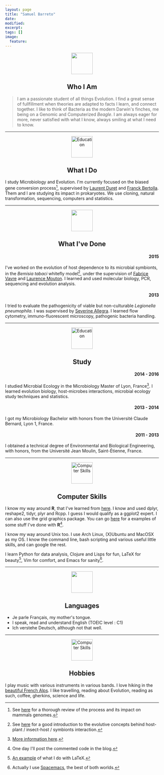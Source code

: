 ```yaml
---
layout: page
title: "Samuel Barreto"
date: 
modified:
excerpt:
tags: []
image:
  feature:
---
```

<p align="center">
<img src="{{ site.url }}/images/CV/person.png" width="70" height="70">
</p>
<h2 align="center">Who I Am</h2>

> I am a passionate student of all things Evolution. I find a great sense of
> fullfillment when theories are adapted to facts I learn, and connect together.
> I like to think of Bacteria as the modern Darwin's finches, me being on a
> Genomic and Computerized _Beagle_. I am always eager for more, never satisfied
> with what I know, always smiling at what I need to know.

-------------------------------------------------------------------------------


<p align="center">
<img src="{{ site.url }}/images/CV/microscope.png" alt="Education" width="70" height="70">
</p>
<h2 align="center">What I Do</h2>

I study Microbiology and Evolution. I'm currently focused on the biased gene
conversion process[^1], supervised by
[Laurent Duret](https://lbbe.univ-lyon1.fr/-Duret-Laurent-.html) and
[Franck Bertolla](http://www.researchgate.net/profile/Franck_Bertolla). Them and
I are studying its impact in prokaryotes. We use cloning, natural
transformation, sequencing, computers and statistics.

-------------------------------------------------------------------------------

<p align="center">
<img src="{{ site.url }}/images/CV/toolbox.png" width="70" height="70">
</p>
<h2 align="center">What I've Done</h2>

<h4 align="right">2015</h4>

I've worked on the evolution of host dependence to its microbial symbionts, in
the *Bemisia tabaci* whitefly model[^3], under the supervision of
[Fabrice Vavre](https://lbbe.univ-lyon1.fr/-Vavre-Fabrice-.html) and
[Laurence Mouton](https://lbbe.univ-lyon1.fr/-Mouton-Laurence-.html). I learned
and used molecular biology, PCR, sequencing and evolution analysis. 

<h4 align="right">2013</h4>

I tried to evaluate the pathogenicity of viable but non-culturable *Legionella
pneumophila*. I was supervised by
[Severine Allegra](http://portail.univ-st-etienne.fr/bienvenue/utilitaires/mme-allegra-severine-56254.kjsp).
I learned flow cytometry, immuno-fluorescent microscopy, pathogenic bacteria
handling. 

-------------------------------------------------------------------------------

<p align="center">
<img src="{{ site.url }}/images/CV/study2.png" alt="Education" width="70" height="70">
</p>
<h2 align="center">Study</h2>

<h4 align="right">2014 - 2016</h4>

I studied Microbial Ecology in the Microbiology Master of Lyon, France[^5]. I
learned evolution biology, host-microbes interactions, microbial ecology study
techniques and statistics. 

<h4 align="right">2013 - 2014</h4>

I got my Microbiology Bachelor with honors from the Université Claude Bernard,
Lyon 1, France.

<h4 align="right">2011 - 2013</h4>

I obtained a technical degree of Environmental and Biological Engineering, with
honors, from the Université Jean Moulin, Saint-Étienne, France.

-------------------------------------------------------------------------------

<p align="center">
<img src="{{ site.url }}/images/CV/computer2.png" alt="Computer Skills" width="70" height="70">
</p>
<h2 align="center">Computer Skills</h2>

I know my way around **R**, that I've learned from
[here](https://www.coursera.org/specializations/jhudatascience). I know and used
dplyr, reshape2, tidyr, plyr and Rcpp. I guess I would qualify as a ggplot2
expert. I can also use the grid graphics package. You can go
[here](https://www.dropbox.com/sh/pubta5p96hbznp6/AAClumumR0HM8JuXaDOAJ9Vea?dl=0)
for a examples of some stuff I've done with **R**[^7].

I know my way around Unix too. I use Arch Linux, (X)Ubuntu and MacOSX as my OS.
I know the command line, bash scripting and various useful little skills, and
can google the rest. 

I learn Python for data analysis, Clojure and Lisps for fun, LaTeX for beauty[^9],
Vim for comfort, and Emacs for sanity[^8]. 

-------------------------------------------------------------------------------

<p align="center">
<img src="{{ site.url }}/images/CV/talk.png" width="70" height="70">
</p>
<h2 align="center">Languages</h2>

* Je parle Français, my mother's tongue. 
* I speak, read and understand English (TOEIC level : C1)
* Ich verstehe Deutsch, although not that well. 


-------------------------------------------------------------------------------

<p align="center">
<img src="{{ site.url }}/images/CV/music.png" alt="Computer Skills" width="70" height="70">
</p>
<h2 align="center">Hobbies</h2>

I play music with various instruments in various bands. I love hiking in the
[beautiful French Alps](http://medias.valdallos.com/images/info_pages/multitailles/800x600_lac-d-allos-2385.jpg).
I like travelling, reading about Evolution, reading as such, coffee, gherkins,
science and life.

[^1]: See [here](http://www.ncbi.nlm.nih.gov/pubmed/19630562) for a thorough
    review of the process and its impact on mammals genomes.

[^3]: See [here](http://www.ncbi.nlm.nih.gov/pubmed/19230673) for a good
    introduction to the evolutive concepts behind host-plant / insect-host /
    symbionts interaction.

[^5]: [More information here](http://master-me.univ-lyon1.fr/).

[^7]: One day I'll post the commented code in the blog.

[^8]: Actually I use [Spacemacs](https://github.com/syl20bnr/spacemacs), the
    best of both worlds. 

[^9]: [An example](https://www.dropbox.com/s/5obbvrbudd06tbo/notes.pdf?dl=0) of
    what I do with LaTeX.


